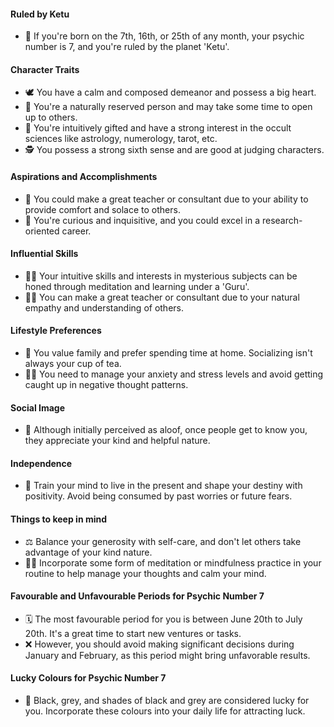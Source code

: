 #### Ruled by Ketu
- 💫 If you're born on the 7th, 16th, or 25th of any month, your psychic number is 7, and you're ruled by the planet 'Ketu'.

#### Character Traits
- 🕊️ You have a calm and composed demeanor and possess a big heart.
- 🌟 You're a naturally reserved person and may take some time to open up to others.
- 🔮 You're intuitively gifted and have a strong interest in the occult sciences like astrology, numerology, tarot, etc.
- 🕵️ You possess a strong sixth sense and are good at judging characters.

#### Aspirations and Accomplishments
- 🍎 You could make a great teacher or consultant due to your ability to provide comfort and solace to others.
- 🔬 You're curious and inquisitive, and you could excel in a research-oriented career.
  
#### Influential Skills
- 🧘‍♀️ Your intuitive skills and interests in mysterious subjects can be honed through meditation and learning under a 'Guru'.
- 👩‍🏫 You can make a great teacher or consultant due to your natural empathy and understanding of others.
  
#### Lifestyle Preferences
- 🏡 You value family and prefer spending time at home. Socializing isn't always your cup of tea.
- 🚶‍♂️ You need to manage your anxiety and stress levels and avoid getting caught up in negative thought patterns.

#### Social Image
- 👤 Although initially perceived as aloof, once people get to know you, they appreciate your kind and helpful nature.
  
#### Independence
- 🧠 Train your mind to live in the present and shape your destiny with positivity. Avoid being consumed by past worries or future fears.

#### Things to keep in mind
- ⚖️ Balance your generosity with self-care, and don't let others take advantage of your kind nature.
- 🧘‍♀️ Incorporate some form of meditation or mindfulness practice in your routine to help manage your thoughts and calm your mind.

#### Favourable and Unfavourable Periods for Psychic Number 7
- 🗓️ The most favourable period for you is between June 20th to July 20th. It's a great time to start new ventures or tasks.
- ❌ However, you should avoid making significant decisions during January and February, as this period might bring unfavorable results.

#### Lucky Colours for Psychic Number 7
- 🎨 Black, grey, and shades of black and grey are considered lucky for you. Incorporate these colours into your daily life for attracting luck.
